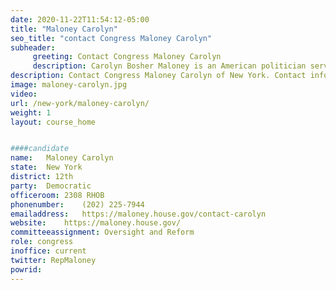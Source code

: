 ```yaml
---
date: 2020-11-22T11:54:12-05:00
title: "Maloney Carolyn"
seo_title: "contact Congress Maloney Carolyn"
subheader:
     greeting: Contact Congress Maloney Carolyn 
     description: Carolyn Bosher Maloney is an American politician serving as the U.S. Representative for New York's 12th congressional district since 2013, and previously for New York's 14th congressional district since 1993.
description: Contact Congress Maloney Carolyn of New York. Contact information for Maloney Carolyn includes email address, phone number, and mailing address.
image: maloney-carolyn.jpg
video: 
url: /new-york/maloney-carolyn/
weight: 1
layout: course_home


####candidate
name:	Maloney Carolyn
state:	New York
district: 12th
party:	Democratic
officeroom:	2308 RHOB
phonenumber:	(202) 225-7944
emailaddress:	https://maloney.house.gov/contact-carolyn
website:	https://maloney.house.gov/
committeeassignment: Oversight and Reform
role: congress
inoffice: current
twitter: RepMaloney
powrid: 
---
```


